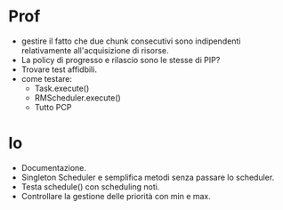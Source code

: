 # Prof
- gestire il fatto che due chunk consecutivi sono indipendenti relativamente all'acquisizione di risorse.
- La policy di progresso e rilascio sono le stesse di PIP?
- Trovare test affidbili.
- come testare:
    - Task.execute()
    - RMScheduler.execute()
    - Tutto PCP

# Io
- Documentazione.
- Singleton Scheduler e semplifica metodi senza passare lo scheduler.
- Testa schedule() con scheduling noti.
- Controllare la gestione delle priorità con min e max.